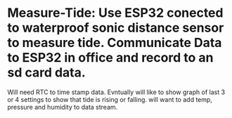 # Measure-Tide: Use ESP32 conected to waterproof sonic distance sensor to measure tide. Communicate Data to ESP32 in office and record to an sd card data.
Will need RTC to time stamp data.
Evntually will like to show graph of last 3 or 4 settings to show that tide is rising or falling.
will want to add temp, pressure and humidity to data stream.
